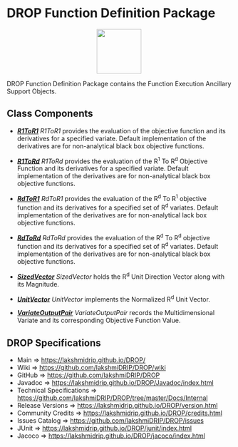 # DROP Function Definition Package

<p align="center"><img src="https://github.com/lakshmiDRIP/DROP/blob/master/DRIP_Logo.gif?raw=true" width="100"></p>

DROP Function Definition Package contains the Function Execution Ancillary Support Objects.

## Class Components

 * [***R1ToR1***](https://github.com/lakshmiDRIP/DROP/tree/master/src/main/java/org/drip/function/definition/R1ToR1.java)
 <i>R1ToR1</i> provides the evaluation of the objective function and its derivatives for a specified
 variate. Default implementation of the derivatives are for non-analytical black box objective functions.

 * [***R1ToRd***](https://github.com/lakshmiDRIP/DROP/tree/master/src/main/java/org/drip/function/definition/R1ToRd.java)
 <i>R1ToRd</i> provides the evaluation of the R<sup>1</sup> To R<sup>d</sup> Objective Function and its
 derivatives for a specified variate. Default implementation of the derivatives are for non-analytical black
 box objective functions.

 * [***RdToR1***](https://github.com/lakshmiDRIP/DROP/tree/master/src/main/java/org/drip/function/definition/RdToR1.java)
 <i>RdToR1</i> provides the evaluation of the R<sup>d</sup> To R<sup>1</sup> objective function and its
 derivatives for a specified set of R<sup>d</sup> variates. Default implementation of the derivatives are for
 non-analytical lack box objective functions.

 * [***RdToRd***](https://github.com/lakshmiDRIP/DROP/tree/master/src/main/java/org/drip/function/definition/RdToRd.java)
 <i>RdToRd</i> provides the evaluation of the R<sup>d</sup> To R<sup>d</sup> objective function and its
 derivatives for a specified set of R<sup>d</sup> variates. Default implementation of the derivatives are for
 non-analytical black box objective functions.

 * [***SizedVector***](https://github.com/lakshmiDRIP/DROP/tree/master/src/main/java/org/drip/function/definition/SizedVector.java)
 <i>SizedVector</i> holds the R<sup>d</sup> Unit Direction Vector along with its Magnitude.

 * [***UnitVector***](https://github.com/lakshmiDRIP/DROP/tree/master/src/main/java/org/drip/function/definition/UnitVector.java)
 <i>UnitVector</i> implements the Normalized R<sup>d</sup> Unit Vector.

 * [***VariateOutputPair***](https://github.com/lakshmiDRIP/DROP/tree/master/src/main/java/org/drip/function/definition/VariateOutputPair.java)
 <i>VariateOutputPair</i> records the Multidimensional Variate and its corresponding Objective Function
 Value.


## DROP Specifications

 * Main                     => https://lakshmidrip.github.io/DROP/
 * Wiki                     => https://github.com/lakshmiDRIP/DROP/wiki
 * GitHub                   => https://github.com/lakshmiDRIP/DROP
 * Javadoc                  => https://lakshmidrip.github.io/DROP/Javadoc/index.html
 * Technical Specifications => https://github.com/lakshmiDRIP/DROP/tree/master/Docs/Internal
 * Release Versions         => https://lakshmidrip.github.io/DROP/version.html
 * Community Credits        => https://lakshmidrip.github.io/DROP/credits.html
 * Issues Catalog           => https://github.com/lakshmiDRIP/DROP/issues
 * JUnit                    => https://lakshmidrip.github.io/DROP/junit/index.html
 * Jacoco                   => https://lakshmidrip.github.io/DROP/jacoco/index.html
